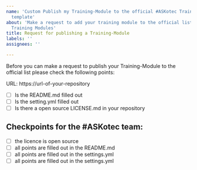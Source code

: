```yaml
---
name: 'Custom Publish my Training-Module to the official #ASKotec Training-Modulesissue
  template'
about: 'Make a request to add your training module to the official list of #ASKotec
  Training Modules'
title: Request for publishing a Training-Module
labels: ''
assignees: ''

---
```


Before you can make a request to publish your Training-Module to the official list please check the following points:

URL: https://url-of-your-repository

* [ ] Is the README.md filled out
* [ ] Is the setting.yml filled out
* [ ] Is there a open source LICENSE.md in your repository

## Checkpoints for the #ASKotec team:
* [ ] the licence is open source
* [ ] all points are filled out in the README.md
* [ ] all points are filled out in the settings.yml
* [ ] all points are filled out in the settings.yml

